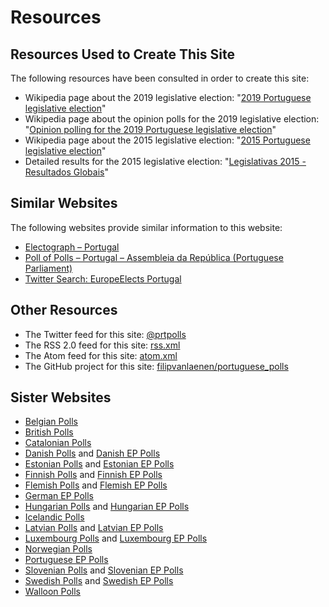 # Resources

## Resources Used to Create This Site

The following resources have been consulted in order to create this site:

+ Wikipedia page about the 2019 legislative election: "[2019 Portuguese legislative election](https://en.wikipedia.org/wiki/2019_Portuguese_legislative_election)"
+ Wikipedia page about the opinion polls for the 2019 legislative election: "[Opinion polling for the 2019 Portuguese legislative election](https://en.wikipedia.org/wiki/Opinion_polling_for_the_2019_Portuguese_legislative_election)"
+ Wikipedia page about the 2015 legislative election: "[2015 Portuguese legislative election](https://en.wikipedia.org/wiki/2015_Portuguese_legislative_election)"
+ Detailed results for the 2015 legislative election: "[Legislativas 2015 - Resultados Globais](https://www.eleicoes.mai.gov.pt/legislativas2015/#%00)"

## Similar Websites

The following websites provide similar information to this website:

+ [Electograph – Portugal](http://www.electograph.com/search/label/Portugal)
+ [Poll of Polls – Portugal – Assembleia da República (Portuguese Parliament)](https://pollofpolls.eu/PT)
+ [Twitter Search: EuropeElects Portugal](https://twitter.com/search?f=tweets&vertical=default&q=europeelects%20portugal&src=typd)

## Other Resources

+ The Twitter feed for this site: [@prtpolls](https://twitter.com/prtpolls)
+ The RSS 2.0 feed for this site: [rss.xml](rss.xml)
+ The Atom feed for this site: [atom.xml](atom.xml)
+ The GitHub project for this site: [filipvanlaenen/portuguese_polls](https://github.com/filipvanlaenen/portuguese_polls)

## Sister Websites

+ [Belgian Polls](https://filipvanlaenen.github.io/belgian_polls/)
+ [British Polls](https://filipvanlaenen.github.io/british_polls/)
+ [Catalonian Polls](https://filipvanlaenen.github.io/catalonian_polls/)
+ [Danish Polls](https://filipvanlaenen.github.io/danish_polls/) and [Danish EP Polls](https://filipvanlaenen.github.io/danish_ep_polls/)
+ [Estonian Polls](https://filipvanlaenen.github.io/estonian_polls/) and [Estonian EP Polls](https://filipvanlaenen.github.io/estonian_ep_polls/)
+ [Finnish Polls](https://filipvanlaenen.github.io/finnish_polls/) and [Finnish EP Polls](https://filipvanlaenen.github.io/finnish_ep_polls/)
+ [Flemish Polls](https://filipvanlaenen.github.io/flemish_polls/) and [Flemish EP Polls](https://filipvanlaenen.github.io/flemish_ep_polls/)
+ [German EP Polls](https://filipvanlaenen.github.io/german_ep_polls/)
+ [Hungarian Polls](https://filipvanlaenen.github.io/hungarian_polls/) and [Hungarian EP Polls](https://filipvanlaenen.github.io/hungarian_ep_polls/)
+ [Icelandic Polls](https://filipvanlaenen.github.io/icelandic_polls/)
+ [Latvian Polls](https://filipvanlaenen.github.io/latvian_polls/) and [Latvian EP Polls](https://filipvanlaenen.github.io/latvian_ep_polls/)
+ [Luxembourg Polls](https://filipvanlaenen.github.io/luxembourg_polls/) and [Luxembourg EP Polls](https://filipvanlaenen.github.io/luxembourg_ep_polls/)
+ [Norwegian Polls](https://filipvanlaenen.github.io/norwegian_polls/)
+ [Portuguese EP Polls](https://filipvanlaenen.github.io/portuguese_ep_polls/)
+ [Slovenian Polls](https://filipvanlaenen.github.io/slovenian_polls/) and [Slovenian EP Polls](https://filipvanlaenen.github.io/slovenian_ep_polls/)
+ [Swedish Polls](https://filipvanlaenen.github.io/swedish_polls/) and [Swedish EP Polls](https://filipvanlaenen.github.io/swedish_ep_polls/)
+ [Walloon Polls](https://filipvanlaenen.github.io/walloon_polls/)

